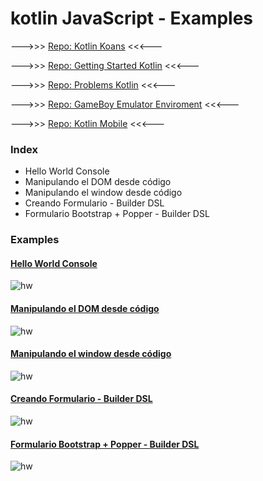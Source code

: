 # kotlin JavaScript - Examples

--->>>  [Repo: Kotlin Koans](https://github.com/vicboma1/Kotlin-koans)   <<<---

--->>>  [Repo: Getting Started Kotlin](https://github.com/vicboma1/GettingStartedKotlin)   <<<---

--->>>   [Repo: Problems Kotlin](https://github.com/vicboma1/Kotlin-Examples-Problems/blob/master/README.md)   <<<---

--->>>   [Repo: GameBoy Emulator Enviroment](https://github.com/vicboma1/GameBoyEmulatorEnvironment)   <<<---

--->>>   [Repo: Kotlin Mobile](https://github.com/vicboma1/KotlinMobilePoC_MasterUV2018)   <<<---

### Index
  * Hello World Console
  * Manipulando el DOM desde código
  * Manipulando el window desde código
  * Creando Formulario - Builder DSL
  * Formulario Bootstrap + Popper - Builder DSL


### Examples 

#### [Hello World Console](https://github.com/vicboma1/kotlinJavaScript/tree/master/01-console)

![hw](https://raw.githubusercontent.com/vicboma1/kotlinJavaScript/master/assets/01.png)


#### [Manipulando el DOM desde código](https://github.com/vicboma1/kotlinJavaScript/tree/master/02-manipularDOM)

![hw](https://raw.githubusercontent.com/vicboma1/kotlinJavaScript/master/assets/02.gif)


#### [Manipulando el window desde código](https://github.com/vicboma1/kotlinJavaScript/tree/master/03-manipulandoWindow)

![hw](https://raw.githubusercontent.com/vicboma1/kotlinJavaScript/master/assets/03.gif)

#### [Creando Formulario - Builder DSL](https://github.com/vicboma1/kotlinJavaScript/tree/master/04-builderDSL)

![hw](https://raw.githubusercontent.com/vicboma1/kotlinJavaScript/master/assets/_04.gif)

#### [Formulario Bootstrap + Popper - Builder DSL](https://github.com/vicboma1/kotlinJavaScript/tree/master/05-bootstrapDSL)

![hw](https://raw.githubusercontent.com/vicboma1/kotlinJavaScript/master/assets/05.png)

